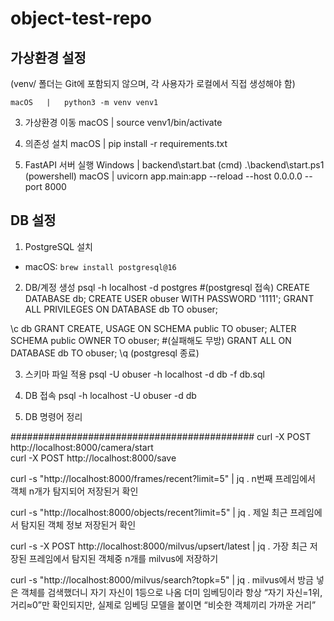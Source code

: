 # object-test-repo

## 가상환경 설정
(venv/ 폴더는 Git에 포함되지 않으며, 각 사용자가 로컬에서 직접 생성해야 함)


    macOS   |   python3 -m venv venv1

3. 가상환경 이동
    macOS   |   source venv1/bin/activate 

4. 의존성 설치
    macOS   |   pip install -r requirements.txt

5. FastAPI 서버 실행
    Windows |   backend\start.bat (cmd)
                .\backend\start.ps1 (powershell)
    macOS   |   uvicorn app.main:app --reload --host 0.0.0.0 --port 8000


## DB 설정

1. PostgreSQL 설치
- macOS: `brew install postgresql@16`

2. DB/계정 생성
psql -h localhost -d postgres   #(postgresql 접속)
CREATE DATABASE db;
CREATE USER obuser WITH PASSWORD '1111';
GRANT ALL PRIVILEGES ON DATABASE db TO obuser;

\c db
GRANT CREATE, USAGE ON SCHEMA public TO obuser;
ALTER SCHEMA public OWNER TO obuser;   #(실패해도 무방)
GRANT ALL ON DATABASE db TO obuser;
\q (postgresql 종료)

3. 스키마 파일 적용
psql -U obuser -h localhost -d db -f db.sql

4. DB 접속
psql -h localhost -U obuser -d db

5. DB 명령어 정리


############################################
curl -X POST http://localhost:8000/camera/start   
curl -X POST http://localhost:8000/save           


curl -s "http://localhost:8000/frames/recent?limit=5" | jq .
n번째 프레임에서 객체 n개가 탐지되어 저장된거 확인

curl -s "http://localhost:8000/objects/recent?limit=5" | jq .
제일 최근 프레임에서 탐지된 객체 정보 저장된거 확인

curl -s -X POST http://localhost:8000/milvus/upsert/latest | jq . 
가장 최근 저장된 프레임에서 탐지된 객체중 n개를 milvus에 저장하기

curl -s "http://localhost:8000/milvus/search?topk=5" | jq .
milvus에서 방금 넣은 객체를 검색했더니 자기 자신이 1등으로 나옴
더미 임베딩이라 항상 “자기 자신=1위, 거리≈0”만 확인되지만, 실제로 임베딩 모델을 붙이면 “비슷한 객체끼리 가까운 거리”
